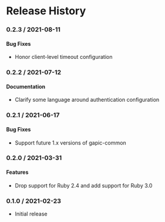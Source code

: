 # Release History

### 0.2.3 / 2021-08-11

#### Bug Fixes

* Honor client-level timeout configuration

### 0.2.2 / 2021-07-12

#### Documentation

* Clarify some language around authentication configuration

### 0.2.1 / 2021-06-17

#### Bug Fixes

* Support future 1.x versions of gapic-common

### 0.2.0 / 2021-03-31

#### Features

* Drop support for Ruby 2.4 and add support for Ruby 3.0

### 0.1.0 / 2021-02-23

* Initial release
